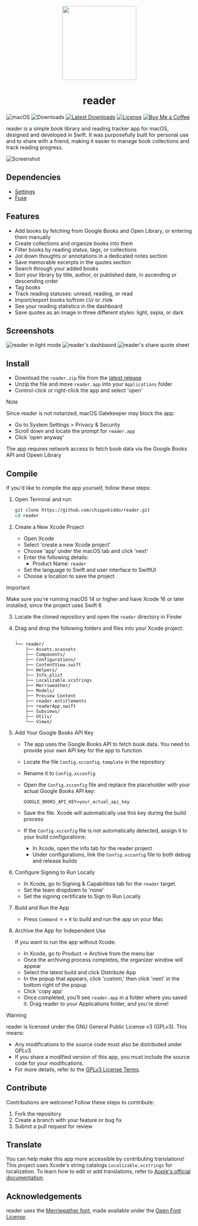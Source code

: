 <div align="center">
    <img src="../reader/Assets.xcassets/AppIcon.appiconset/256x256.png" width="200" height="200" />
    <h1>reader</h1>
</div>

![macOS](https://img.shields.io/badge/macOS-14+-blue?logo=apple&style=flat)
![Downloads](https://img.shields.io/github/downloads/chippokiddo/reader/total)
[![Latest Downloads](https://img.shields.io/github/downloads/chippokiddo/reader/latest/total)](https://github.com/chippokiddo/reader/releases/latest)
[![License](https://img.shields.io/github/license/chippokiddo/reader)](../LICENSE)
[![Buy Me a Coffee](https://img.shields.io/badge/Buy%20Me%20a%20Coffee-ffdd00?&logo=buy-me-a-coffee&logoColor=0D0C22)](https://buymeacoffee.com/chippo)

reader is a simple book library and reading tracker app for macOS, designed and developed in Swift. It was purposefully built for personal use and to share with a friend, making it easier to manage book collections and track reading progress.

![Screenshot](./assets/img01.png)

## Dependencies

- [Settings](https://github.com/sindresorhus/Settings)
- [Fuse](https://github.com/krisk/fuse-swift)

## Features

- Add books by fetching from Google Books and Open Library, or entering them manually
- Create collections and organize books into them
- Filter books by reading status, tags, or collections
- Jot down thoughts or annotations in a dedicated notes section
- Save memorable excerpts in the quotes section
- Search through your added books
- Sort your library by title, author, or published date, in ascending or descending order
- Tag books
- Track reading statuses: unread, reading, or read
- Import/export books to/from `CSV` or `JSON`
- See your reading statistics in the dashboard
- Save quotes as an image in three different styles: light, sepia, or dark

## Screenshots

<img src = "./assets/img02.png" alt = "reader in light mode" />

<img src = "./assets/img03.png" alt = "reader's dashbaord" />

<img src = "./assets/img04.png" alt = "reader's share quote sheet" />

## Install

- Download the `reader.zip` file from the [latest release](https://github.com/chippokiddo/reader/releases/latest)
- Unzip the file and move `reader.app` into your `Applications` folder
- Control-click or right-click the app and select 'open'

> [!NOTE]
> Since reader is not notarized, macOS Gatekeeper may block the app:
>
> - Go to System Settings > Privacy & Security
> - Scroll down and locate the prompt for `reader.app`
> - Click 'open anyway'
>
> The app requires network access to fetch book data via the Google Books API and Opeen Library

## Compile

If you'd like to compile the app yourself, follow these steps:

1. Open Terminal and run:

   ```bash
   git clone https://github.com/chippokiddo/reader.git
   cd reader
   ```

2. Create a New Xcode Project

   - Open Xcode
   - Select 'create a new Xcode project'
   - Choose 'app' under the macOS tab and click 'next'
   - Enter the following details:
     - Product Name: `reader`
   - Set the language to Swift and user interface to SwiftUI
   - Choose a location to save the project

> [!IMPORTANT]
>
> Make sure you're running macOS 14 or higher and have Xcode 16 or later installed, since the project uses Swift 6

3. Locate the cloned repository and open the `reader` directory in Finder
4. Drag and drop the following folders and files into your Xcode project:

   ```
   .
   └── reader/
       ├── Assets.xcassets
       ├── Components/
       ├── Configurations/
       ├── ContentView.swift
       ├── Helpers/
       ├── Info.plist
       ├── Localizable.xcstrings
       ├── Merriweather/
       ├── Models/
       ├── Preview Content
       ├── reader.entitlements
       ├── readerApp.swift
       ├── Subviews/
       ├── Utils/
       └── Views/
   ```

5. Add Your Google Books API Key

   - The app uses the Google Books API to fetch book data. You need to provide your own API key for the app to function
   - Locate the file `Config.xcconfig.template` in the repository
   - Rename it to `Config.xcconfig`
   - Open the `Config.xcconfig` file and replace the placeholder with your actual Google Books API key:

     ```
     GOOGLE_BOOKS_API_KEY=your_actual_api_key
     ```

   - Save the file. Xcode will automatically use this key during the build process
   - If the `Config.xcconfig` file is not automatically detected, assign it to your build configurations:
     - In Xcode, open the info tab for the reader project
     - Under configurations, link the `Config.xcconfig` file to both debug and release builds

6. Configure Signing to Run Locally

   - In Xcode, go to Signing & Capabilities tab for the `reader` target.
   - Set the team dropdown to 'none'
   - Set the signing certificate to Sign to Run Locally

7. Build and Run the App

   - Press `Command ⌘` + `R` to build and run the app on your Mac

8. Archive the App for Independent Use

   If you want to run the app without Xcode:

   - In Xcode, go to Product → Archive from the menu bar
   - Once the archiving process completes, the organizer window will appear
   - Select the latest build and click Distribute App
   - In the popup that appears, click 'custom,' then click 'next' in the bottom right of the popup
   - Click 'copy app'
   - Once completed, you’ll see `reader.app` in a folder where you saved it. Drag reader to your Applications folder, and you're done!

> [!WARNING]
>
> reader is licensed under the GNU General Public License v3 (GPLv3). This means:
>
> - Any modifications to the source code must also be distributed under GPLv3.
> - If you share a modified version of this app, you must include the source code for your modifications.
> - For more details, refer to the [GPLv3 License Terms](../LICENSE).

## Contribute

Contributions are welcome! Follow these steps to contribute:

1. Fork the repository
2. Create a branch with your feature or bug fix
3. Submit a pull request for review

## Translate

You can help make this app more accessible by contributing translations! This project uses Xcode's string catalogs `Localizable.xcstrings` for localization. To learn how to edit or add translations, refer to [Apple's official documentation](https://developer.apple.com/documentation/xcode/localizing-and-varying-text-with-a-string-catalog).

## Acknowledgements

reader uses the [Merriweather font](https://fonts.google.com/specimen/Merriweather), made available under the [Open Font License](../reader/Merriweather/OFL.txt).
